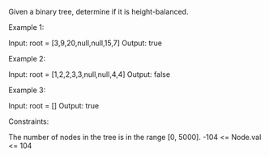 Given a binary tree, determine if it is height-balanced.

Example 1:

Input: root = [3,9,20,null,null,15,7]
Output: true

Example 2:

Input: root = [1,2,2,3,3,null,null,4,4]
Output: false

Example 3:

Input: root = []
Output: true

Constraints:

The number of nodes in the tree is in the range [0, 5000].
-104 <= Node.val <= 104
